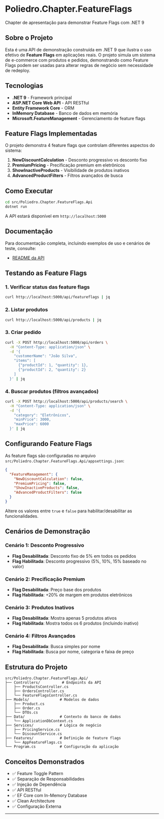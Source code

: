 # Poliedro.Chapter.FeatureFlags

Chapter de apresentação para demonstrar Feature Flags com .NET 9

##  Sobre o Projeto

Esta é uma API de demonstração construída em .NET 9 que ilustra o uso efetivo de **Feature Flags** em aplicações reais. O projeto simula um sistema de e-commerce com produtos e pedidos, demonstrando como Feature Flags podem ser usadas para alterar regras de negócio sem necessidade de redeploy.

##  Tecnologias

- **.NET 9** - Framework principal
- **ASP.NET Core Web API** - API RESTful
- **Entity Framework Core** - ORM
- **InMemory Database** - Banco de dados em memória
- **Microsoft.FeatureManagement** - Gerenciamento de feature flags

##  Feature Flags Implementadas

O projeto demonstra 4 feature flags que controlam diferentes aspectos do sistema:

1. **NewDiscountCalculation** - Desconto progressivo vs desconto fixo
2. **PremiumPricing** - Precificação premium em eletrônicos
3. **ShowInactiveProducts** - Visibilidade de produtos inativos
4. **AdvancedProductFilters** - Filtros avançados de busca

##  Como Executar

```bash
cd src/Poliedro.Chapter.FeatureFlags.Api
dotnet run
```

A API estará disponível em `http://localhost:5000`

##  Documentação

Para documentação completa, incluindo exemplos de uso e cenários de teste, consulte:
- [README da API](src/Poliedro.Chapter.FeatureFlags.Api/README.md)

##  Testando as Feature Flags

### 1. Verificar status das feature flags
```bash
curl http://localhost:5000/api/featureflags | jq
```

### 2. Listar produtos
```bash
curl http://localhost:5000/api/products | jq
```

### 3. Criar pedido
```bash
curl -X POST http://localhost:5000/api/orders \
  -H "Content-Type: application/json" \
  -d '{
    "customerName": "João Silva",
    "items": [
      {"productId": 1, "quantity": 1},
      {"productId": 2, "quantity": 2}
    ]
  }' | jq
```

### 4. Buscar produtos (filtros avançados)
```bash
curl -X POST http://localhost:5000/api/products/search \
  -H "Content-Type: application/json" \
  -d '{
    "category": "Eletrônicos",
    "minPrice": 3000,
    "maxPrice": 6000
  }' | jq
```

##  Configurando Feature Flags

As feature flags são configuradas no arquivo `src/Poliedro.Chapter.FeatureFlags.Api/appsettings.json`:

```json
{
  "FeatureManagement": {
    "NewDiscountCalculation": false,
    "PremiumPricing": false,
    "ShowInactiveProducts": false,
    "AdvancedProductFilters": false
  }
}
```

Altere os valores entre `true` e `false` para habilitar/desabilitar as funcionalidades.

##  Cenários de Demonstração

### Cenário 1: Desconto Progressivo
- **Flag Desabilitada**: Desconto fixo de 5% em todos os pedidos
- **Flag Habilitada**: Desconto progressivo (5%, 10%, 15% baseado no valor)

### Cenário 2: Precificação Premium
- **Flag Desabilitada**: Preço base dos produtos
- **Flag Habilitada**: +20% de margem em produtos eletrônicos

### Cenário 3: Produtos Inativos
- **Flag Desabilitada**: Mostra apenas 5 produtos ativos
- **Flag Habilitada**: Mostra todos os 6 produtos (incluindo inativo)

### Cenário 4: Filtros Avançados
- **Flag Desabilitada**: Busca simples por nome
- **Flag Habilitada**: Busca por nome, categoria e faixa de preço

##  Estrutura do Projeto

```
src/Poliedro.Chapter.FeatureFlags.Api/
├── Controllers/          # Endpoints da API
│   ├── ProductsController.cs
│   ├── OrdersController.cs
│   └── FeatureFlagsController.cs
├── Models/              # Modelos de dados
│   ├── Product.cs
│   ├── Order.cs
│   └── DTOs.cs
├── Data/                # Contexto do banco de dados
│   └── ApplicationDbContext.cs
├── Services/            # Lógica de negócio
│   ├── PricingService.cs
│   └── DiscountService.cs
├── Features/            # Definição de feature flags
│   └── AppFeatureFlags.cs
└── Program.cs           # Configuração da aplicação
```

##  Conceitos Demonstrados

- ✅ Feature Toggle Pattern
- ✅ Separação de Responsabilidades
- ✅ Injeção de Dependência
- ✅ API RESTful
- ✅ EF Core com In-Memory Database
- ✅ Clean Architecture
- ✅ Configuração Externa
---

